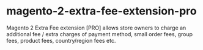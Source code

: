 # magento-2-extra-fee-extension-pro
Magento 2 Extra Fee extension [PRO] allows store owners to charge an additional fee / extra charges of payment method, small order fees, group fees, product fees, country/region fees etc.
